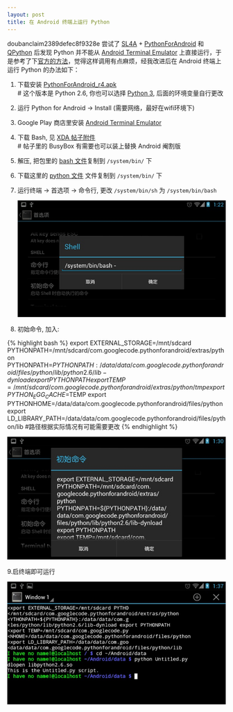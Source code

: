 ```yaml
---
layout: post
title: 在 Android 终端上运行 Python
---
```


doubanclaim2389defec8f9328e
尝试了 [SL4A](https://code.google.com/p/android-scripting/) + [PythonForAndroid](https://code.google.com/p/python-for-android/) 和 [QPython](http://qpython.com/) 后发现 Python 并不能从 [Android Terminal Emulator](https://play.google.com/store/apps/details?id=jackpal.androidterm) 上直接运行，于是参考了下[官方的方法](https://code.google.com/p/python-for-android/wiki/RunPythonFromShell)，觉得这样调用有点麻烦，经我改进后在 Android 终端上运行 Python 的办法如下：

1. 下载安装 [PythonForAndroid_r4.apk](https://code.google.com/p/python-for-android/downloads/detail?name=PythonForAndroid_r4.apk)  
   \# 这个版本是 Python 2.6, 你也可以选择 [Python 3](https://code.google.com/p/python-for-android/downloads/detail?name=Python3ForAndroid_r6.apk), 后面的环境变量自行更改
2. 运行 Python for Android → Install (需要网络，最好在wifi环境下)
3. Google Play 商店里安装 [Android Terminal Emulator](https://play.google.com/store/apps/details?id=jackpal.androidterm)
4. 下载 Bash, 见 [XDA 帖子附件](http://forum.xda-developers.com/showthread.php?t=977051)  
   \# 帖子里的 BusyBox 有需要也可以装上替换 Android 阉割版
5. 解压, 把包里的 [bash 文件](http://pan.baidu.com/share/link?shareid=2088068197&uk=3103986771)复制到 `/system/bin/` 下
6. 下载这里的 [python 文件](http://pan.baidu.com/share/link?shareid=2088068197&uk=3103986771) 文件复制到 `/system/bin/` 下
7. 运行终端 → 首选项 → 命令行, 更改 `/system/bin/sh` 为 `/system/bin/bash`

    ![setting shell](/resources/130619-setting-shell.jpg)   
8. 初始命令, 加入:
        
{% highlight bash %}
export EXTERNAL_STORAGE=/mnt/sdcard
PYTHONPATH=/mnt/sdcard/com.googlecode.pythonforandroid/extras/python
PYTHONPATH=${PYTHONPATH}:/data/data/com.googlecode.pythonforandroid/files/python/lib/python2.6/lib-dynload
export PYTHONPATH
export TEMP=/mnt/sdcard/com.googlecode.pythonforandroid/extras/python/tmpexport PYTHON_EGG_CACHE=$TEMP
export PYTHONHOME=/data/data/com.googlecode.pythonforandroid/files/python
export LD_LIBRARY_PATH=/data/data/com.googlecode.pythonforandroid/files/python/lib
#路径根据实际情况有可能需要更改
{% endhighlight %}

![](/resources/130619-export-env.jpg)   
    
9.启终端即可运行<br>
    
![](/resources/130619-run.jpg)
